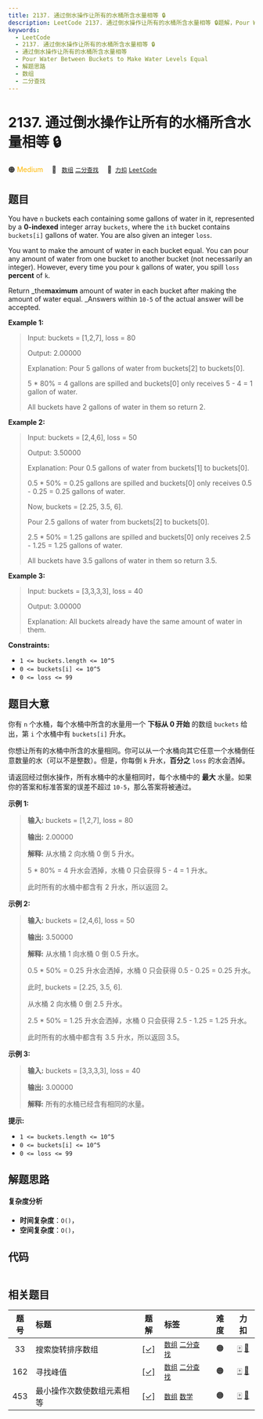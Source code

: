 ```yaml
---
title: 2137. 通过倒水操作让所有的水桶所含水量相等 🔒
description: LeetCode 2137. 通过倒水操作让所有的水桶所含水量相等 🔒题解，Pour Water Between Buckets to Make Water Levels Equal，包含解题思路、复杂度分析以及完整的 JavaScript 代码实现。
keywords:
  - LeetCode
  - 2137. 通过倒水操作让所有的水桶所含水量相等 🔒
  - 通过倒水操作让所有的水桶所含水量相等
  - Pour Water Between Buckets to Make Water Levels Equal
  - 解题思路
  - 数组
  - 二分查找
---
```


# 2137. 通过倒水操作让所有的水桶所含水量相等 🔒

🟠 <font color=#ffb800>Medium</font>&emsp; 🔖&ensp; [`数组`](/tag/array.md) [`二分查找`](/tag/binary-search.md)&emsp; 🔗&ensp;[`力扣`](https://leetcode.cn/problems/pour-water-between-buckets-to-make-water-levels-equal) [`LeetCode`](https://leetcode.com/problems/pour-water-between-buckets-to-make-water-levels-equal)

## 题目

You have `n` buckets each containing some gallons of water in it, represented
by a **0-indexed** integer array `buckets`, where the `ith` bucket contains
`buckets[i]` gallons of water. You are also given an integer `loss`.

You want to make the amount of water in each bucket equal. You can pour any
amount of water from one bucket to another bucket (not necessarily an
integer). However, every time you pour `k` gallons of water, you spill `loss`
**percent** of `k`.

Return _the**maximum** amount of water in each bucket after making the amount
of water equal. _Answers within `10-5` of the actual answer will be accepted.



**Example 1:**

> Input: buckets = [1,2,7], loss = 80
> 
> Output: 2.00000
> 
> Explanation: Pour 5 gallons of water from buckets[2] to buckets[0].
> 
> 5 * 80% = 4 gallons are spilled and buckets[0] only receives 5 - 4 = 1 gallon of water.
> 
> All buckets have 2 gallons of water in them so return 2.

**Example 2:**

> Input: buckets = [2,4,6], loss = 50
> 
> Output: 3.50000
> 
> Explanation: Pour 0.5 gallons of water from buckets[1] to buckets[0].
> 
> 0.5 * 50% = 0.25 gallons are spilled and buckets[0] only receives 0.5 - 0.25 = 0.25 gallons of water.
> 
> Now, buckets = [2.25, 3.5, 6].
> 
> Pour 2.5 gallons of water from buckets[2] to buckets[0].
> 
> 2.5 * 50% = 1.25 gallons are spilled and buckets[0] only receives 2.5 - 1.25 = 1.25 gallons of water.
> 
> All buckets have 3.5 gallons of water in them so return 3.5.

**Example 3:**

> Input: buckets = [3,3,3,3], loss = 40
> 
> Output: 3.00000
> 
> Explanation: All buckets already have the same amount of water in them.

**Constraints:**

  * `1 <= buckets.length <= 10^5`
  * `0 <= buckets[i] <= 10^5`
  * `0 <= loss <= 99`


## 题目大意

你有 `n` 个水桶，每个水桶中所含的水量用一个 **下标从 0 开始**  的数组 `buckets` 给出，第 `i` 个水桶中有
`buckets[i]` 升水。

你想让所有的水桶中所含的水量相同。你可以从一个水桶向其它任意一个水桶倒任意数量的水（可以不是整数）。但是，你每倒 `k` 升水，**百分之** `loss`
的水会洒掉。

请返回经过倒水操作，所有水桶中的水量相同时，每个水桶中的 **最大** 水量。如果你的答案和标准答案的误差不超过 `10-5`，那么答案将被通过。



**示例 1:**

> 
> 
> 
> 
> 
> **输入:** buckets = [1,2,7], loss = 80
> 
> **输出:** 2.00000
> 
> **解释:** 从水桶 2 向水桶 0 倒 5 升水。
> 
> 5 * 80% = 4 升水会洒掉，水桶 0 只会获得 5 - 4 = 1 升水。
> 
> 此时所有的水桶中都含有 2 升水，所以返回 2。

**示例 2:**

> 
> 
> 
> 
> 
> **输入:** buckets = [2,4,6], loss = 50
> 
> **输出:** 3.50000
> 
> **解释:** 从水桶 1 向水桶 0 倒 0.5 升水。
> 
> 0.5 * 50% = 0.25 升水会洒掉，水桶 0 只会获得 0.5 - 0.25 = 0.25 升水。
> 
> 此时, buckets = [2.25, 3.5, 6].
> 
> 
> 
> 从水桶 2 向水桶 0 倒 2.5 升水。
> 
> 2.5 * 50% = 1.25 升水会洒掉，水桶 0 只会获得 2.5 - 1.25 = 1.25 升水。
> 
> 此时所有的水桶中都含有 3.5 升水，所以返回 3.5。
> 
> 

**示例 3:**

> 
> 
> 
> 
> 
> **输入:** buckets = [3,3,3,3], loss = 40
> 
> **输出:** 3.00000
> 
> **解释:** 所有的水桶已经含有相同的水量。
> 
> 



**提示:**

  * `1 <= buckets.length <= 10^5`
  * `0 <= buckets[i] <= 10^5`
  * `0 <= loss <= 99`


## 解题思路

#### 复杂度分析

- **时间复杂度**：`O()`，
- **空间复杂度**：`O()`，

## 代码

```javascript

```

## 相关题目

<!-- prettier-ignore -->
| 题号 | 标题 | 题解 | 标签 | 难度 | 力扣 |
| :------: | :------ | :------: | :------ | :------: | :------: |
| 33 | 搜索旋转排序数组 | [[✓]](/problem/0033.md) |  [`数组`](/tag/array.md) [`二分查找`](/tag/binary-search.md) | 🟠 | [🀄️](https://leetcode.cn/problems/search-in-rotated-sorted-array) [🔗](https://leetcode.com/problems/search-in-rotated-sorted-array) |
| 162 | 寻找峰值 | [[✓]](/problem/0162.md) |  [`数组`](/tag/array.md) [`二分查找`](/tag/binary-search.md) | 🟠 | [🀄️](https://leetcode.cn/problems/find-peak-element) [🔗](https://leetcode.com/problems/find-peak-element) |
| 453 | 最小操作次数使数组元素相等 | [[✓]](/problem/0453.md) |  [`数组`](/tag/array.md) [`数学`](/tag/math.md) | 🟠 | [🀄️](https://leetcode.cn/problems/minimum-moves-to-equal-array-elements) [🔗](https://leetcode.com/problems/minimum-moves-to-equal-array-elements) |
